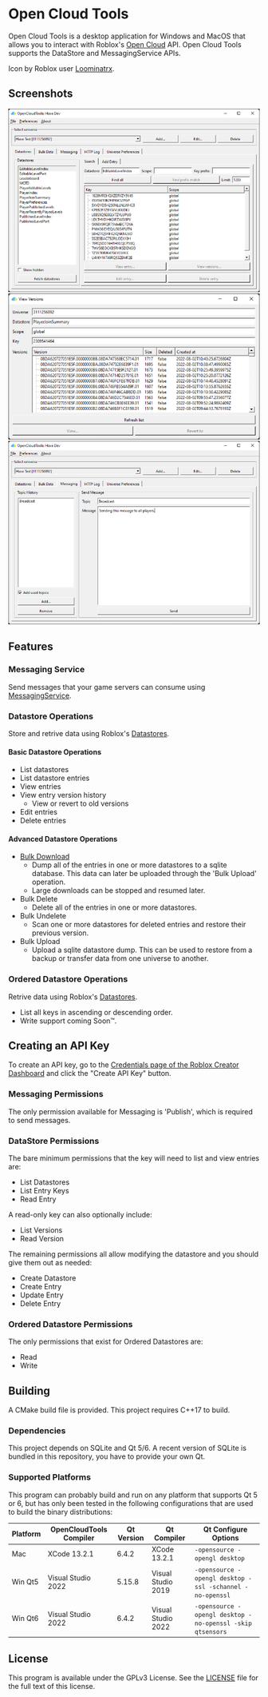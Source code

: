 # Open Cloud Tools

Open Cloud Tools is a desktop application for Windows and MacOS that allows you to interact with Roblox's [Open Cloud](https://create.roblox.com/docs/cloud/open-cloud) API. Open Cloud Tools supports the DataStore and MessagingService APIs.

Icon by Roblox user [Loominatrx](https://devforum.roblox.com/u/loominatrx/summary).

## Screenshots

![Search Datastore](./extra/img/datastores_search.png)
![View Versions](./extra/img/datastore_entry_versions.png)
![Messaging](./extra/img/messaging.png)

## Features

### Messaging Service

Send messages that your game servers can consume using [MessagingService](https://create.roblox.com/docs/reference/engine/classes/MessagingService).

### Datastore Operations

Store and retrive data using Roblox's [Datastores](https://create.roblox.com/docs/cloud-services/datastores).

#### Basic Datastore Operations

* List datastores
* List datastore entries
* View entries
* View entry version history
  * View or revert to old versions
* Edit entries
* Delete entries

#### Advanced Datastore Operations

* [Bulk Download](./doc/bulk_download.md)
  * Dump all of the entries in one or more datastores to a sqlite database. This data can later be uploaded through the 'Bulk Upload' operation.
  * Large downloads can be stopped and resumed later.
* Bulk Delete
  * Delete all of the entries in one or more datastores.
* Bulk Undelete
  * Scan one or more datastores for deleted entries and restore their previous version.
* Bulk Upload
  * Upload a sqlite datastore dump. This can be used to restore from a backup or transfer data from one universe to another.

### Ordered Datastore Operations

Retrive data using Roblox's [Datastores](https://create.roblox.com/docs/cloud-services/datastores).

* List all keys in ascending or descending order.
* Write support coming Soon™.

## Creating an API Key

To create an API key, go to the [Credentials page of the Roblox Creator Dashboard](https://create.roblox.com/credentials) and click the "Create API Key" button.

### Messaging Permissions

The only permission available for Messaging is 'Publish', which is required to send messages.

### DataStore Permissions

The bare minimum permissions that the key will need to list and view entries are:
* List Datastores
* List Entry Keys
* Read Entry

A read-only key can also optionally include:
* List Versions
* Read Version

The remaining permissions all allow modifying the datastore and you should give them out as needed:
* Create Datastore
* Create Entry
* Update Entry
* Delete Entry

### Ordered Datastore Permissions

The only permissions that exist for Ordered Datastores are:
* Read
* Write

## Building

A CMake build file is provided. This project requires C++17 to build.

### Dependencies

This project depends on SQLite and Qt 5/6. A recent version of SQLite is bundled in this repository, you have to provide your own Qt.

### Supported Platforms

This program can probably build and run on any platform that supports Qt 5 or 6, but has only been tested in the following configurations that are used to build the binary distributions:

| Platform | OpenCloudTools Compiler | Qt Version | Qt Compiler | Qt Configure Options |
|----------|-------------------------|------------|-------------|----------------------|
| Mac      | XCode 13.2.1            | 6.4.2      | XCode 13.2.1 | `-opensource -opengl desktop` |
| Win Qt5  | Visual Studio 2022      | 5.15.8     | Visual Studio 2019 | `-opensource -opengl desktop -ssl -schannel -no-openssl` |
| Win Qt6  | Visual Studio 2022      | 6.4.2      | Visual Studio 2022 | `-opensource -opengl desktop -no-openssl -skip qtsensors` |

## License

This program is available under the GPLv3 License. See the [LICENSE](./LICENSE) file for the full text of this license.
